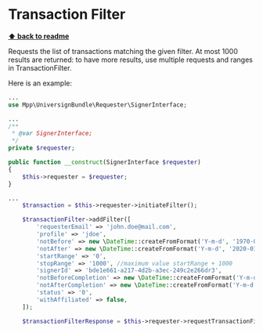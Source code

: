 Transaction Filter
==================

**[⬆ back to readme](../../README.md)**

Requests the list of transactions matching the given filter. At most 1000
results are returned: to have more results, use multiple requests and ranges
in TransactionFilter.

Here is an example:
```php
...
use Mpp\UniversignBundle\Requester\SignerInterface;

...
/**
 * @var SignerInterface;
 */
private $requester;

public function __construct(SignerInterface $requester)
{
    $this->requester = $requester;
}

...
    $transaction = $this->requester->initiateFilter();

    $transactionFilter->addFilter([
        'requesterEmail' => 'john.doe@mail.com',
        'profile' => 'jdoe',
        'notBefore' => new \DateTime::createFromFormat('Y-m-d', '1970-01-01'),
        'notAfter' => new \DateTime::createFromFormat('Y-m-d', '2020-01-01'),
        'startRange' => '0',
        'stopRange' => '1000', //maximum value startRange + 1000
        'signerId' => 'bde1e661-a217-4d2b-a3ec-249c2e266dr3',
        'notBeforeCompletion' => new \DateTime::createFromFormat('Y-m-d', '1970-01-01'),
        'notAfterCompletion' => new \DateTime::createFromFormat('Y-m-d', '2020-01-01'),
        'status' => '0',
        'withAffiliated' => false,
    ]);

    $transactionFilterResponse = $this->requester->requestTransactionFilter($transactionFilter);
```